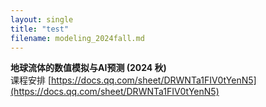 ```yaml
---
layout: single
title: "test"
filename: modeling_2024fall.md
---
```


**地球流体的数值模拟与AI预测 (2024 秋)**  
课程安排 [https://docs.qq.com/sheet/DRWNTa1FIV0tYenN5](https://docs.qq.com/sheet/DRWNTa1FIV0tYenN5)


